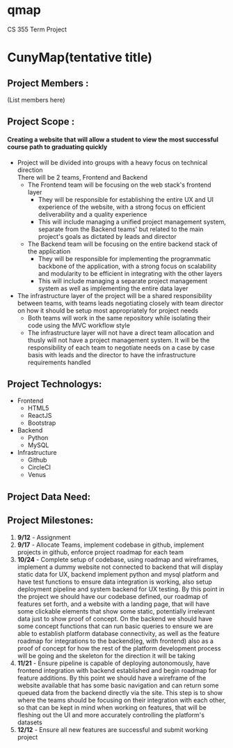 # **qmap**
CS 355 Term Project

# **CunyMap**(tentative title)
## **Project Members :**
(List members here)

## **Project Scope :**
#### Creating a website that will allow a student to view the most successful course path to graduating quickly
- Project will be divided into groups with a heavy focus on technical direction<br>
There will be 2 teams, Frontend and Backend
    - The Frontend team will be focusing on the web stack's frontend layer
        - They will be responsible for establishing the entire UX and UI experience of the website, with a strong focus on efficient deliverability and a quality experience
        - This will include managing a unified project management system, separate from the Backend teams' but related to the main project's goals as dictated by leads and director
    - The Backend team will be focusing on the entire backend stack of the application
        - They will be responsible for implementing the programmatic backbone of the application, with a strong focus on scalability and modularity to be efficient in integrating with the other layers
        - This will include managing a separate project management system as well as implementing the entire data layer
- The infrastructure layer of the project will be a shared responsibility between teams, with teams leads negotiating closely with team director on how it should be setup most appropriately for project needs
    - Both teams will work in the same repository while isolating their code using the MVC workflow style
    - The infrastructure layer will not have a direct team allocation and thusly will not have a project management system. It will be the responsibility of each team to negotiate needs on a case by case basis with leads and the director to have the infrastructure requirements handled


## **Project Technologys:**
- Frontend
    - HTML5
    - ReactJS
    - Bootstrap
- Backend
    - Python
    - MySQL
- Infrastructure
    - Github
    - CircleCI
    - Venus

## **Project Data Need:**

## **Project Milestones:**
1. **9/12** - Assignment
2. **9/17** - Allocate Teams, implement codebase in github, implement projects in github, enforce project roadmap for each team
3. **10/24** - Complete setup of codebase, using roadmap and wireframes, implement a dummy website not connected to backend that will display static data for UX, backend implement python and mysql platform and have test functions to ensure data integration is working, also setup deployment pipeline and system backend for UX testing. By this point in the project we should have our codebase defined, our roadmap of features set forth, and a website with a landing page, that will have some clickable elements that show some static, potentially irrelevant data just to show proof of concept. On the backend we should have some concept functions that can run basic queries to ensure we are able to establish platform database connectivity, as well as the feature roadmap for integrations to the backend(eg, with frontend) also as a proof of concept for how the rest of the platform development process will be going and the skeleton for the direction it will be taking
4. **11/21** - Ensure pipeline is capable of deploying autonomously, have frontend integration with backend established and begin roadmap for feature additions. By this point we should have a wireframe of the website available that has some basic navigation and can return some queued data from the backend directly via the site. This step is to show where the teams should be focusing on their integration with each other, so that can be kept in mind when working on features, that will be fleshing out the UI and more accurately controlling the platform's datasets
5. **12/12** - Ensure all new features are successful and submit working project
